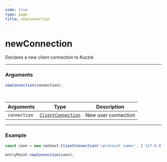 ```yaml
---
code: true
type: page
title: newConnection
---
```


# newConnection



Declares a new client connection to Kuzzle.

---

### Arguments

```js
newConnection(connection);
```

<br/>

| Arguments    | Type                                                                               | Description         |
| ------------ | ---------------------------------------------------------------------------------- | ------------------- |
| `connection` | [`ClientConnection`](/core/2/guides/write-protocols/context/clientconnection) | New user connection |

---

### Example

```js
const conn = new context.ClientConnection('<protocol name>', ['127.0.0.1']);

entryPoint.newConnection(conn);
```
